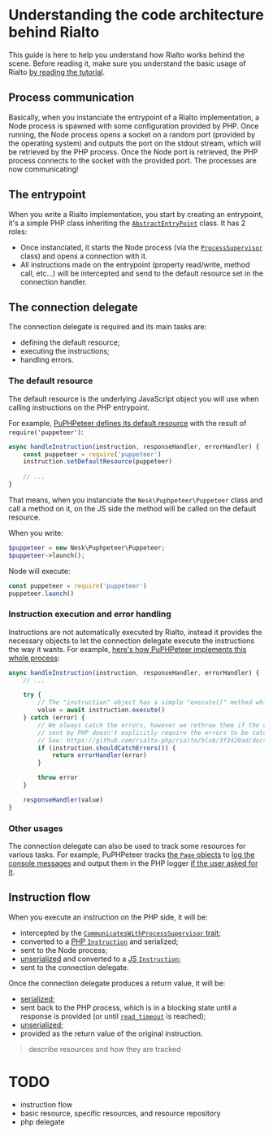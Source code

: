 # Understanding the code architecture behind Rialto

This guide is here to help you understand how Rialto works behind the scene. Before reading it, make sure you understand the basic usage of Rialto [by reading the tutorial](https://github.com/rialto-php/rialto/blob/dev/docs/tutorial.md).

## Process communication

Basically, when you instanciate the entrypoint of a Rialto implementation, a Node process is spawned with some configuration provided by PHP. Once running, the Node process opens a socket on a random port (provided by the operating system) and outputs the port on the stdout stream, which will be retrieved by the PHP process. Once the Node port is retrieved, the PHP process connects to the socket with the provided port. The processes are now communicating!

## The entrypoint

When you write a Rialto implementation, you start by creating an entrypoint, it's a simple PHP class inheriting the [`AbstractEntryPoint`](https://github.com/rialto-php/rialto/blob/architecture-guide/src/AbstractEntryPoint.php) class. It has 2 roles:

- Once instanciated, it starts the Node process (via the [`ProcessSupervisor`](https://github.com/rialto-php/rialto/blob/architecture-guide/src/ProcessSupervisor.php) class) and opens a connection with it.
- All instructions made on the entrypoint (property read/write, method call, etc…) will be intercepted and send to the default resource set in the connection handler.

## The connection delegate

The connection delegate is required and its main tasks are:

- defining the default resource;
- executing the instructions;
- handling errors.

### The default resource

The default resource is the underlying JavaScript object you will use when calling instructions on the PHP entrypoint.

For example, [PuPHPeteer defines its default resource](https://github.com/rialto-php/puphpeteer/blob/f9a9c17d62076e5e5652df38d38fe26fc565b6f8/src/PuppeteerConnectionDelegate.js#L31) with the result of `require('puppeteer')`:

```js
async handleInstruction(instruction, responseHandler, errorHandler) {
    const puppeteer = require('puppeteer')
    instruction.setDefaultResource(puppeteer)
    
    // ...
}
```

That means, when you instanciate the `Nesk\Puphpeteer\Puppeteer` class and call a method on it, on the JS side the method will be called on the default resource.

When you write:

```php
$puppeteer = new Nesk\Puphpeteer\Puppeteer;
$puppeteer->launch();
```

Node will execute:

```js
const puppeteer = require('puppeteer')
puppeteer.launch()
```

### Instruction execution and error handling

Instructions are not automatically executed by Rialto, instead it provides the necessary objects to let the connection delegate execute the instructions the way it wants. For example, [here's how PuPHPeteer implements this whole process](https://github.com/rialto-php/puphpeteer/blob/f9a9c17d62076e5e5652df38d38fe26fc565b6f8/src/PuppeteerConnectionDelegate.js#L35-L43):

```js
async handleInstruction(instruction, responseHandler, errorHandler) {
    // ...

    try {
        // The "instruction" object has a simple "execute()" method which will run the code sent by PHP.
        value = await instruction.execute()
    } catch (error) {
        // We always catch the errors, however we rethrow them if the code
        // sent by PHP doesn't explicitly require the errors to be catched.
        // See: https://github.com/rialto-php/rialto/blob/3f3420ad/docs/api.md#node-errors
        if (instruction.shouldCatchErrors()) {
            return errorHandler(error)
        }

        throw error
    }

    responseHandler(value)
}
```

### Other usages 

The connection delegate can also be used to track some resources for various tasks. For example, PuPHPeteer tracks [the `Page` objects](https://pptr.dev/#?product=Puppeteer&version=v5.3.1&show=api-class-page) to [log the console messages](https://github.com/rialto-php/puphpeteer/blob/f9a9c17d62076e5e5652df38d38fe26fc565b6f8/src/PuppeteerConnectionDelegate.js#L54-L56) and output them in the PHP logger [if the user asked for it](https://github.com/rialto-php/puphpeteer/tree/f9a9c17d62076e5e5652df38d38fe26fc565b6f8#puppeteers-class-must-be-instantiated).

## Instruction flow

When you execute an instruction on the PHP side, it will be:

- intercepted by the [`CommunicatesWithProcessSupervisor` trait](https://github.com/rialto-php/rialto/blob/df5a6b1b2c15a742773f48baaf1ac763664591de/src/Traits/CommunicatesWithProcessSupervisor.php);
- converted to a [PHP `Instruction`](https://github.com/rialto-php/rialto/blob/df5a6b1b2c15a742773f48baaf1ac763664591de/src/Instruction.php#L10) and serialized;
- sent to the Node process;
- [unserialized](https://github.com/rialto-php/rialto/blob/df5a6b1b2c15a742773f48baaf1ac763664591de/src/node-process/Data/Unserializer.js) and converted to a [JS `Instruction`](https://github.com/rialto-php/rialto/blob/df5a6b1b2c15a742773f48baaf1ac763664591de/src/node-process/Instruction.js);
- sent to the connection delegate.

Once the connection delegate produces a return value, it will be:

- [serialized](https://github.com/rialto-php/rialto/blob/df5a6b1b2c15a742773f48baaf1ac763664591de/src/node-process/Data/Serializer.js);
- sent back to the PHP process, which is in a blocking state until a response is provided (or until [`read_timeout`](https://github.com/rialto-php/rialto/blob/df5a6b1b2c15a742773f48baaf1ac763664591de/docs/api.md#options) is reached);
- [unserialized](https://github.com/rialto-php/rialto/blob/df5a6b1b2c15a742773f48baaf1ac763664591de/src/Data/UnserializesData.php);
- provided as the return value of the original instruction.

>describe resources and how they are tracked

# TODO

- instruction flow
- basic resource, specific resources, and resource repository
- php delegate
